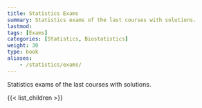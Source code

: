 ```yaml
---
title: Statistics Exams
summary: Statistics exams of the last courses with solutions.
lastmod: 
tags: [Exams]
categories: [Statistics, Biostatistics]
weight: 30
type: book
aliases:
    - /statistics/exams/
---
```


Statistics exams of the last courses with solutions.

{{< list_children >}}